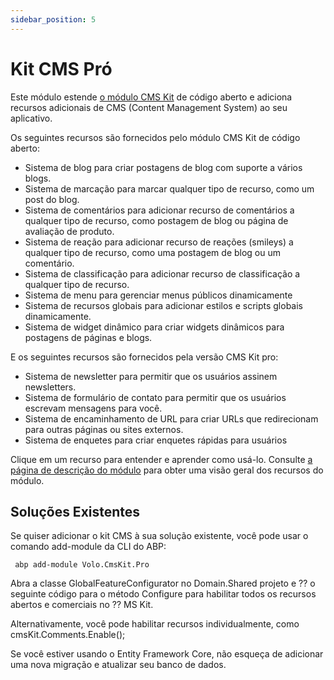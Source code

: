 ```yaml
---
sidebar_position: 5
---
```


# Kit CMS Pró

Este módulo estende [o módulo CMS Kit](https://docs.abp.io/en/abp/latest/Modules/Cms-Kit/Index "") de código aberto e adiciona recursos adicionais de CMS (Content Management System) ao seu aplicativo.

Os seguintes recursos são fornecidos pelo módulo CMS Kit de código aberto:

- Sistema de blog para criar postagens de blog com suporte a vários blogs.
- Sistema de marcação para marcar qualquer tipo de recurso, como um post do blog.
- Sistema de comentários para adicionar recurso de comentários a qualquer tipo de recurso, como postagem de blog ou página de avaliação de produto.
- Sistema de reação para adicionar recurso de reações (smileys) a qualquer tipo de recurso, como uma postagem de blog ou um comentário.
- Sistema de classificação para adicionar recurso de classificação a qualquer tipo de recurso.
- Sistema de menu para gerenciar menus públicos dinamicamente
- Sistema de recursos globais para adicionar estilos e scripts globais dinamicamente.
- Sistema de widget dinâmico para criar widgets dinâmicos para postagens de páginas e blogs.

E os seguintes recursos são fornecidos pela versão CMS Kit pro:

- Sistema de newsletter para permitir que os usuários assinem newsletters.
- Sistema de formulário de contato para permitir que os usuários escrevam mensagens para você.
- Sistema de encaminhamento de URL para criar URLs que redirecionam para outras páginas ou sites externos.
- Sistema de enquetes para criar enquetes rápidas para usuários

Clique em um recurso para entender e aprender como usá-lo. Consulte [a página de descrição do módulo](https://commercial.abp.io/modules/Volo.CmsKit.Pro "") para obter uma visão geral dos recursos do módulo.
## Soluções Existentes
Se quiser adicionar o kit CMS à sua solução existente, você pode usar o comando add-module da CLI do ABP:

     abp add-module Volo.CmsKit.Pro

Abra a classe GlobalFeatureConfigurator no Domain.Shared projeto e ⁇  o seguinte código para o método Configure para habilitar todos os recursos abertos e comerciais no ⁇  MS Kit.


Alternativamente, você pode habilitar recursos individualmente, como cmsKit.Comments.Enable();

Se você estiver usando o Entity Framework Core, não esqueça de adicionar uma nova migração e atualizar seu banco de dados.
